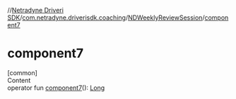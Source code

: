 //[Netradyne Driveri SDK](../../index.md)/[com.netradyne.driverisdk.coaching](../index.md)/[NDWeeklyReviewSession](index.md)/[component7](component7.md)



# component7  
[common]  
Content  
operator fun [component7](component7.md)(): [Long](https://kotlinlang.org/api/latest/jvm/stdlib/kotlin/-long/index.html)  



